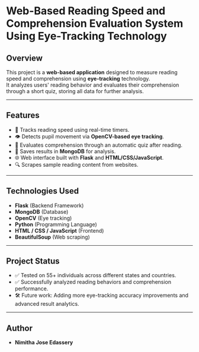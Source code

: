# Web-Based Reading Speed and Comprehension Evaluation System Using Eye-Tracking Technology

## Overview

This project is a **web-based application** designed to measure reading speed and comprehension using **eye-tracking** technology.  
It analyzes users' reading behavior and evaluates their comprehension through a short quiz, storing all data for further analysis.

---

## Features

- 📖 Tracks reading speed using real-time timers.
- 👁️ Detects pupil movement via **OpenCV-based eye tracking**.
- 🧠 Evaluates comprehension through an automatic quiz after reading.
- 💾 Saves results in **MongoDB** for analysis.
- 🌐 Web interface built with **Flask** and **HTML/CSS/JavaScript**.
- 🔍 Scrapes sample reading content from websites.

---

## Technologies Used

- **Flask** (Backend Framework)
- **MongoDB** (Database)
- **OpenCV** (Eye tracking)
- **Python** (Programming Language)
- **HTML / CSS / JavaScript** (Frontend)
- **BeautifulSoup** (Web scraping)

---

## Project Status

- ✅ Tested on 55+ individuals across different states and countries.
- ✅ Successfully analyzed reading behaviors and comprehension performance.
- 🛠️ Future work: Adding more eye-tracking accuracy improvements and advanced result analytics.

---

## Author

- **Nimitha Jose Edassery**  
